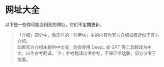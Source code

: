 # 网址大全

以下是一些你可能会用到的网址。它们不定期更新。

> 「介绍」部分中，像这样的「引用块」中的内容为官方介绍或者近似于官方介绍。  
  如果官方介绍未提供中文版，则会使用 DeepL 或 GPT 等工具翻译为中文，以作参考翻译。
  注：参考翻译仅供参考，不保证信达雅，部分仅限于能看。
